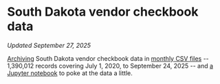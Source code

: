 # South Dakota vendor checkbook data
_Updated September 27, 2025_

[Archiving](get_latest_data.py) South Dakota vendor checkbook data in [monthly CSV files](data) -- 1,390,012 records covering July 1, 2020, to September 24, 2025 -- and [a Jupyter notebook](Analyze%20checkbook%20data.ipynb) to poke at the data a little.
